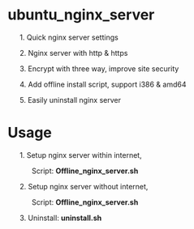 # ubuntu_nginx_server
<ul>1. Quick nginx server settings</ul>
<ul>2. Nginx server with http & https</ul>
<ul>3. Encrypt with three way, improve site security</ul>
<ul>4. Add offline install script, support i386 & amd64</ul>
<ul>5. Easily uninstall nginx server</ul>

# Usage
<ul>1. Setup nginx server within internet, 
  <br><ol>Script: <b>Offline_nginx_server.sh</b></ol></ul>
<ul>2. Setup nginx server without internet,
  <br><ol>Script: <b>Offline_nginx_server.sh</b></ol></ul>
<ul>3. Uninstall: <b>uninstall.sh</b></ul>
